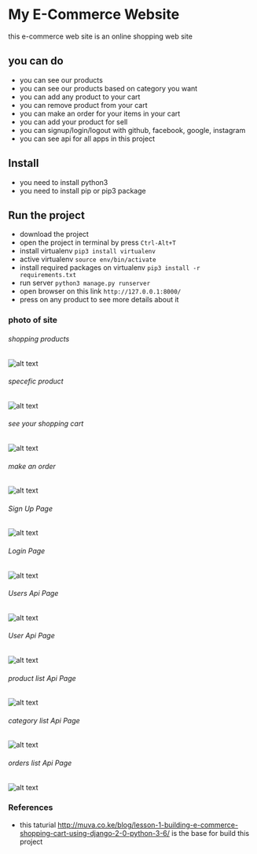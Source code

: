 # My E-Commerce Website

this e-commerce web site is an online shopping web site

## you can do 

* you can see our products
* you can see our products based on category you want
* you can add any product to your cart
* you can remove product from your cart
* you can make an order for your items in your cart
* you can add your product for sell
* you can signup/login/logout with github, facebook, google, instagram
* you can see api for all apps in this project

## Install

* you need to install python3
* you need to install pip or pip3 package

## Run the project

* download the project 
* open the project in terminal by press `Ctrl-Alt+T`
* install virtualenv `pip3 install virtualenv` 
* active virtualenv `source env/bin/activate`
* install required packages on virtualenv `pip3 install -r requirements.txt`
* run server `python3 manage.py runserver`
* open browser on this link `http://127.0.0.1:8000/`
* press on any product to see more details about it

### photo of site

###### shopping products
![alt text](https://github.com/Mohamed-awad/E-Commerce/blob/master/shop/static/img/shopping_products.png)

###### specefic product
![alt text](https://github.com/Mohamed-awad/E-Commerce/blob/master/shop/static/img/see_specefic_product.png)

###### see your shopping cart
![alt text](https://github.com/Mohamed-awad/E-Commerce/blob/master/shop/static/img/my_shopping_cart.png)

###### make an order
![alt text](https://github.com/Mohamed-awad/E-Commerce/blob/master/shop/static/img/make_an_order.png)

###### Sign Up Page
![alt text](https://github.com/Mohamed-awad/E-Commerce/blob/master/shop/static/img/signup_page.png)

###### Login Page
![alt text](https://github.com/Mohamed-awad/E-Commerce/blob/master/shop/static/img/login_page.png)

###### Users Api Page
![alt text](https://github.com/Mohamed-awad/E-Commerce/blob/master/shop/static/img/users_api.png)

###### User Api Page
![alt text](https://github.com/Mohamed-awad/E-Commerce/blob/master/shop/static/img/user_detail_api.png)

###### product list Api Page
![alt text](https://github.com/Mohamed-awad/E-Commerce/blob/master/shop/static/img/product_list_api.png)

###### category list Api Page
![alt text](https://github.com/Mohamed-awad/E-Commerce/blob/master/shop/static/img/category_list_api.png)

###### orders list Api Page
![alt text](https://github.com/Mohamed-awad/E-Commerce/blob/master/shop/static/img/order_list_api.png)


### References
* this taturial http://muva.co.ke/blog/lesson-1-building-e-commerce-shopping-cart-using-django-2-0-python-3-6/ is the base for build this project 

